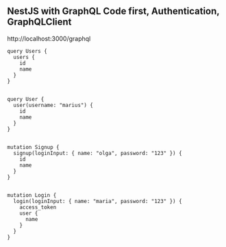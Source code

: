 ## NestJS with GraphQL Code first, Authentication, GraphQLClient

http://localhost:3000/graphql

```
query Users {
  users {
    id
    name
  }
}


query User {
  user(username: "marius") {
    id
    name
  }
}


mutation Signup {
  signup(loginInput: { name: "olga", password: "123" }) {
    id
    name
  }
}


mutation Login {
  login(loginInput: { name: "maria", password: "123" }) {
    access_token
    user {
      name
    }
  }
}

```